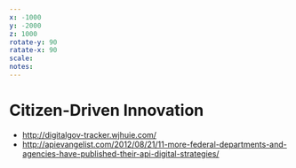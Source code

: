 ```yaml
---
x: -1000
y: -2000
z: 1000
rotate-y: 90
ratate-x: 90
scale:
notes:
---
```


# Citizen-Driven Innovation

* <http://digitalgov-tracker.wjhuie.com/>
* <http://apievangelist.com/2012/08/21/11-more-federal-departments-and-agencies-have-published-their-api-digital-strategies/>